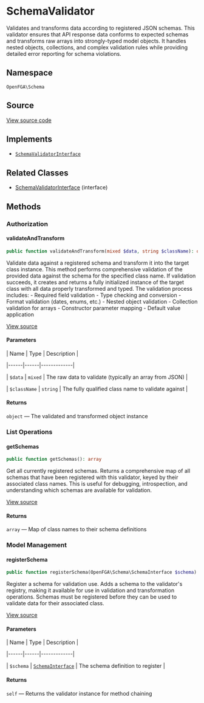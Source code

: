 # SchemaValidator

Validates and transforms data according to registered JSON schemas. This validator ensures that API response data conforms to expected schemas and transforms raw arrays into strongly-typed model objects. It handles nested objects, collections, and complex validation rules while providing detailed error reporting for schema violations.

## Namespace

`OpenFGA\Schema`

## Source

[View source code](https://github.com/evansims/openfga-php/blob/main/src/Schema/SchemaValidator.php)

## Implements

* [`SchemaValidatorInterface`](SchemaValidatorInterface.md)

## Related Classes

* [SchemaValidatorInterface](Schema/SchemaValidatorInterface.md) (interface)

## Methods

### Authorization

#### validateAndTransform

```php
public function validateAndTransform(mixed $data, string $className): object

```

Validate data against a registered schema and transform it into the target class instance. This method performs comprehensive validation of the provided data against the schema for the specified class name. If validation succeeds, it creates and returns a fully initialized instance of the target class with all data properly transformed and typed. The validation process includes: - Required field validation - Type checking and conversion - Format validation (dates, enums, etc.) - Nested object validation - Collection validation for arrays - Constructor parameter mapping - Default value application

[View source](https://github.com/evansims/openfga-php/blob/main/src/Schema/SchemaValidator.php#L80)

#### Parameters

| Name | Type | Description |

|------|------|-------------|

| `$data` | `mixed` | The raw data to validate (typically an array from JSON) |

| `$className` | `string` | The fully qualified class name to validate against |

#### Returns

`object` — The validated and transformed object instance

### List Operations

#### getSchemas

```php
public function getSchemas(): array

```

Get all currently registered schemas. Returns a comprehensive map of all schemas that have been registered with this validator, keyed by their associated class names. This is useful for debugging, introspection, and understanding which schemas are available for validation.

[View source](https://github.com/evansims/openfga-php/blob/main/src/Schema/SchemaValidator.php#L57)

#### Returns

`array` — Map of class names to their schema definitions

### Model Management

#### registerSchema

```php
public function registerSchema(OpenFGA\Schema\SchemaInterface $schema): self

```

Register a schema for validation use. Adds a schema to the validator&#039;s registry, making it available for use in validation and transformation operations. Schemas must be registered before they can be used to validate data for their associated class.

[View source](https://github.com/evansims/openfga-php/blob/main/src/Schema/SchemaValidator.php#L66)

#### Parameters

| Name | Type | Description |

|------|------|-------------|

| `$schema` | [`SchemaInterface`](SchemaInterface.md) | The schema definition to register |

#### Returns

`self` — Returns the validator instance for method chaining
